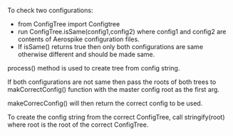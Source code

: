 To check two configurations:
   - from ConfigTree import Configtree
   - run ConfigTree.isSame(config1,config2) where config1 and config2 are contents of Aerospike configuration files.
   - If isSame() returns true then only both configurations are same otherwise different and should be made same.

process() method is used to create tree from config string.

If both configurations are not same then pass the roots of both trees to makCorrectConfig() function with the master config root as the first arg.

makeCorrecConfig() will then return the correct config to be used.

To create the config string from the correct ConfigTree, call stringify(root) where root is the root of the correct ConfigTree.